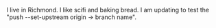 I live in Richmond. I like scifi and baking bread.
I am updating to test the "push --set-upstream origin -> branch name". 

